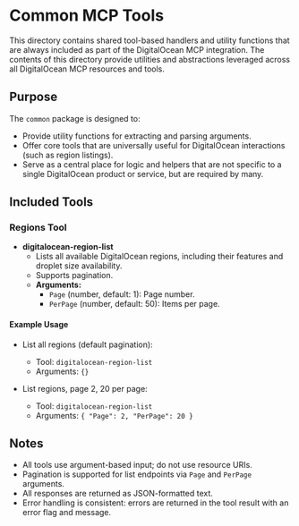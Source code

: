 # Common MCP Tools

This directory contains shared tool-based handlers and utility functions that are always included as part of the DigitalOcean MCP integration. The contents of this directory provide utilities and abstractions leveraged across all DigitalOcean MCP resources and tools.

## Purpose

The `common` package is designed to:

- Provide utility functions for extracting and parsing arguments.
- Offer core tools that are universally useful for DigitalOcean interactions (such as region listings).
- Serve as a central place for logic and helpers that are not specific to a single DigitalOcean product or service, but are required by many.

## Included Tools

### Regions Tool

- **digitalocean-region-list**
  - Lists all available DigitalOcean regions, including their features and droplet size availability.
  - Supports pagination.
  - **Arguments:**
    - `Page` (number, default: 1): Page number.
    - `PerPage` (number, default: 50): Items per page.

#### Example Usage

- List all regions (default pagination):
  - Tool: `digitalocean-region-list`
  - Arguments: `{}`

- List regions, page 2, 20 per page:
  - Tool: `digitalocean-region-list`
  - Arguments: `{ "Page": 2, "PerPage": 20 }`

## Notes

- All tools use argument-based input; do not use resource URIs.
- Pagination is supported for list endpoints via `Page` and `PerPage` arguments.
- All responses are returned as JSON-formatted text.
- Error handling is consistent: errors are returned in the tool result with an error flag and message.